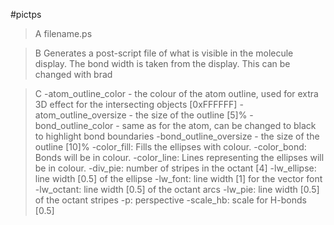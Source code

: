 #pictps

>A filename.ps

>B Generates a post-script file of what is visible in the molecule display. The bond width is taken from the display. This can be changed with brad

>C -atom_outline_color - the colour of the atom outline, used for extra 3D effect for the intersecting objects [0xFFFFFF]
-atom_outline_oversize - the size of the outline [5]%
-bond_outline_color - same as for the atom, can be changed to black to highlight bond boundaries 
-bond_outline_oversize - the size of the outline [10]%
-color_fill: Fills the ellipses with colour.
-color_bond: Bonds will be in colour.
-color_line: Lines representing the ellipses will be in colour.
-div_pie: number of stripes in the octant [4]
-lw_ellipse: line width [0.5] of the ellipse
-lw_font: line width [1] for the vector font
-lw_octant: line width [0.5] of the octant arcs
-lw_pie: line width [0.5] of the octant stripes
-p: perspective
-scale_hb: scale for H-bonds [0.5]
